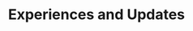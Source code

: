 ---
title: Experiences and Updates
draft: false
experiences:
  - title: Freelance Web Developer
    organization:
      name: The Yellow Filter
      url: https://theyellowfilter.net
    dates: 'Dec 2020 - Jan 2021'
    location:
    writeup: >
      Developed and deployed the company portfilio website to improve outreach. Used Gatsby and Firebase.
      
  - title: International Conference on Learning Representations
    organization:
      name: "Guide: Prof. Alexander Rush"
      url: https://example.org
    dates: 'March 2020 - April 2020'
    location: Cornell NLP, Cornell University
    writeup: >
      - Worked with Prof. Rush’s team to build the open source virtual conference portal for ICLR 2020. Implemented backend to manage all the submitted papers via the OpenReview API.
      
      - The portal gathered 1M+ page views, 100k+ video watches and 80k+ chat messages

  - title: Research Project, NLP
    organization:
      name: "Guide: Prof. Debajyoti Banik"
      url: https://scholar.google.com/citations?user=YKc7Kz0AAAAJ&hl=en
    dates: 'Dec 2019 - August 2020'
    location: KIIT University
    writeup: >
      - Worked with Prof. Banik on a research project titled 'Neural Network based Optimized Pruning Strategy for
       Statistical Machine Translation'

  - title: Web Team Lead
    organization:
      name: "Developer Students Club KIIT"
      url: https://example.org
    dates: 'Sept 2020 - Present'
    location: KIIT University
    writeup: >
      As a member of DSC KIIT I work with my team on various interesting projects and also make videos on various web development related topics.

  - title: Full Stack Web Developer
    organization:
      name: Desire Foundation
      url: http://desirefoundation.org
    dates: 'August 2019 - Present'
    location: KIIT University
    writeup: >
      I work on the team responsible for building and maintaining the website and blog. I mostly work with NodeJS, Gatsby and MySQL.



weight: 2
widget:
  handler: experiences

  # Options: sm, md, lg and xl. Default is md.
  width: lg

  sidebar:
    # Options: left and right. Leave blank to hide.
    position: left
    # Options: sm, md, lg and xl. Default is md.
    scale:
  
  background:
    # Options: primary, secondary, tertiary or any valid color value. Default is primary.
    color:
    image:
    # Options: auto, cover and contain. Default is auto.
    size:
    # Options: center, top, right, bottom, left.
    position:
    # Options: fixed, local, scroll.
    attachment: 
---